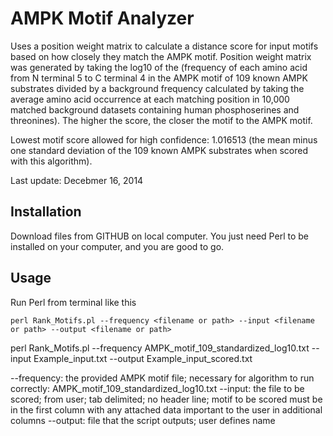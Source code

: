 AMPK Motif Analyzer
===================

Uses a position weight matrix to calculate a distance score for input motifs based on how closely they match the AMPK motif. Position weight matrix was generated by taking the log10 of the (frequency of each amino acid from N terminal 5 to C terminal 4 in the AMPK motif of 109 known AMPK substrates divided by a background frequency calculated by taking the average amino acid occurrence at each matching position in 10,000 matched background datasets containing human phosphoserines and threonines). The higher the score, the closer the motif to the AMPK motif.

Lowest motif score allowed for high confidence: 1.016513 (the mean minus one standard deviation of the 109 known AMPK substrates when scored with this algorithm).

Last update: Decebmer 16, 2014

Installation
------------

Download files from GITHUB on local computer. You just need Perl to be installed on your computer, and you are good to go.

Usage
------------

Run Perl from terminal like this

    perl Rank_Motifs.pl --frequency <filename or path> --input <filename or path> --output <filename or path>

   perl Rank_Motifs.pl --frequency AMPK_motif_109_standardized_log10.txt --input Example_input.txt --output Example_input_scored.txt
   
--frequency: the provided AMPK motif file; necessary for algorithm to run correctly: AMPK_motif_109_standardized_log10.txt
--input: the file to be scored; from user; tab delimited; no header line; motif to be scored must be in the first column with any attached data important to the user in additional columns
--output: file that the script outputs; user defines name
